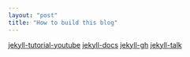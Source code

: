 ```yaml
---
layout: "post"
title: "How to build this blog"
---
```


[jekyll-tutorial-youtube](https://www.youtube.com/playlist?list=PLLAZ4kZ9dFpOPV5C5Ay0pHaa0RJFhcmcB)
[jekyll-docs](https://jekyllrb.com/docs/home)
[jekyll-gh](https://github.com/jekyll/jekyll)
[jekyll-talk](http://talk.jekyllrb.com/)



